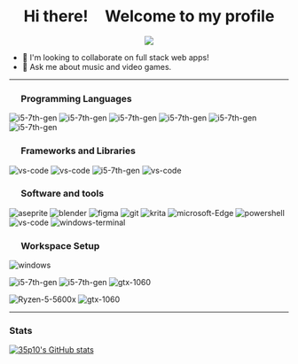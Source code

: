 <h1 align="center">
Hi there! <img src="https://win98icons.alexmeub.com/icons/png/tree-0.png" width="17"> Welcome to my profile
</h1>

<p align="center">
  <a href="https://github.com/DenverCoder1/readme-typing-svg"><img src="https://readme-typing-svg.herokuapp.com?lines=Computer+Science+Student;Front-End+Developer;Freelancer&center=true&width=380&height=45"></a>
</p>


 - 👯 I'm looking to collaborate on full stack web apps!
 - 💬 Ask me about music and video games.
 
---

### <img src="https://win98icons.alexmeub.com/icons/png/keyboard-5.png" width="17"> Programming Languages

![i5-7th-gen](https://img.shields.io/badge/C%23-239120?style=for-the-badge&logo=c-sharp&logoColor=white)
![i5-7th-gen](https://img.shields.io/badge/C%2B%2B-00599C?style=for-the-badge&logo=c%2B%2B&logoColor=white)
![i5-7th-gen](https://img.shields.io/badge/CSS3-1572B6?style=for-the-badge&logo=css3&logoColor=white)
![i5-7th-gen](https://img.shields.io/badge/HTML5-E34F26?style=for-the-badge&logo=html5&logoColor=white)
![i5-7th-gen](https://img.shields.io/badge/JavaScript-323330?style=for-the-badge&logo=javascript&logoColor=F7DF1E)
![i5-7th-gen](https://img.shields.io/badge/PHP-777BB4?style=for-the-badge&logo=php&logoColor=white)

### <img src="https://win98icons.alexmeub.com/icons/png/defragment-0.png" width="17"> Frameworks and Libraries
![vs-code](https://img.shields.io/badge/CMake-064F8C?style=for-the-badge&logo=cmake&logoColor=white)
![vs-code](https://img.shields.io/badge/npm-CB3837?style=for-the-badge&logo=npm&logoColor=white)
![i5-7th-gen](https://img.shields.io/badge/React-20232A?style=for-the-badge&logo=react&logoColor=61DAFB)
![vs-code](https://img.shields.io/badge/Unity-100000?style=for-the-badge&logo=unity&logoColor=white)

### <img src="https://win98icons.alexmeub.com/icons/png/tools_gear-0.png" width="17"> Software and tools
![aseprite](https://img.shields.io/badge/Aseprite-FFFFFF?style=for-the-badge&logo=Aseprite&logoColor=#7D929E)
![blender](https://img.shields.io/badge/blender-%23F5792A.svg?style=for-the-badge&logo=blender&logoColor=white)
![figma](https://img.shields.io/badge/Figma-F24E1E?style=for-the-badge&logo=figma&logoColor=white)
![git](https://img.shields.io/badge/GIT-E44C30?style=for-the-badge&logo=git&logoColor=white)
![krita](https://img.shields.io/badge/Krita-203759?style=for-the-badge&logo=krita&logoColor=EEF37B)
![microsoft-Edge](https://img.shields.io/badge/Microsoft_Edge-0078D7?style=for-the-badge&logo=Microsoft-edge&logoColor=white)
![powershell](https://img.shields.io/badge/powershell-5391FE?style=for-the-badge&logo=powershell&logoColor=white)
![vs-code](https://img.shields.io/badge/VS_Code-007ACC?style=for-the-badge&logo=Visual-Studio-Code&logoColor=white)
![windows-terminal](https://img.shields.io/badge/windows%20terminal-4D4D4D?style=for-the-badge&logo=windows%20terminal&logoColor=white)

### <img src="https://win98icons.alexmeub.com/icons/png/computer_explorer_cool-0.png" width="17"> Workspace Setup
![windows](https://img.shields.io/badge/Windows_11-0078D6?style=for-the-badge&logo=windows&logoColor=white)

![i5-7th-gen](https://img.shields.io/badge/hp%20laptop-0096D6?style=for-the-badge&logo=hp&logoColor=white)
![i5-7th-gen](https://img.shields.io/badge/Intel-Core_i5_7th-0071C5?style=for-the-badge&logo=intel&logoColor=white)
![gtx-1060](https://img.shields.io/badge/NVIDIA-GTX_1050-76B900?style=for-the-badge&logo=nvidia&logoColor=white)

![Ryzen-5-5600x](https://img.shields.io/badge/AMD-Ryzen_5_5600X-ED1C24?style=for-the-badge&logo=amd&logoColor=white)
![gtx-1060](https://img.shields.io/badge/NVIDIA-RTX_2060-76B900?style=for-the-badge&logo=nvidia&logoColor=white)

---
### Stats
[![35p10's GitHub stats](https://github-readme-stats.vercel.app/api?username=35P10&show_icons=true&theme=github_dark)](https://github.com/35P10)

